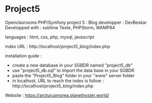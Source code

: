 # Project5

Openclasrooms PHP/Symfony
project 5 : Blog
developper : DevBeskar
Developped with : sublime Texte, PHPStorm, WAMP64

languages : html, css, php, mysql, javascript

index URL : http://localhost/project5_blog/index.php

installation guide :
- create a new database in your SGBDR named "project5_db"
- use "project5_db.sql" to import the data base in your SGBDR
- paste the "Project5_Blog" folder in your "www" server folder
- in localhost, URL to reach the index is follow : http://localhost/project5_blog/index.php

Website : https://arcturusmorea.planethoster.world/
